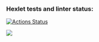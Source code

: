 ### Hexlet tests and linter status:
[![Actions Status](https://github.com/aromadoma/python-project-lvl1/workflows/hexlet-check/badge.svg)](https://github.com/aromadoma/python-project-lvl1/actions)

<a href="https://codeclimate.com/github/codeclimate/codeclimate/maintainability"><img src="https://api.codeclimate.com/v1/badges/a99a88d28ad37a79dbf6/maintainability" /></a>

